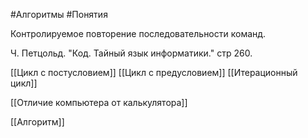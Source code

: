 #Алгоритмы #Понятия 

Контролируемое повторение последовательности команд.

Ч. Петцольд. "Код. Тайный язык информатики." стр 260.

[[Цикл с постусловием]]
[[Цикл с предусловием]]
[[Итерационный цикл]]

[[Отличие компьютера от калькулятора]]

[[Алгоритм]]